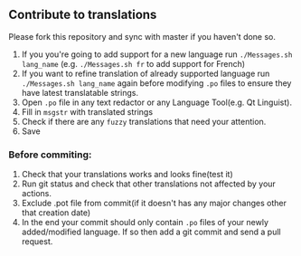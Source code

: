 ## Contribute to translations ##

Please fork this repository and sync with master if you haven't done so.

1. If you you're going to add support for a new language run `./Messages.sh lang_name` (e.g. `./Messages.sh fr` to add support for French)
2. If you want to refine translation of already supported language run `./Messages.sh lang_name` again before modifying `.po` files to ensure they have latest translatable strings.
3. Open `.po` file in any text redactor or any Language Tool(e.g. Qt Linguist).
4. Fill in `msgstr` with translated strings
5. Check if there are any `fuzzy` translations that need your attention.
6. Save

### Before commiting: ###
1. Check that your translations works and looks fine(test it)
2. Run git status and check that other translations not affected by your actions.
3. Exclude .pot file from commit(if it doesn't has any major changes other that creation date)
4. In the end your commit should only contain `.po` files of your newly added/modified language. If so then add a git commit and send a pull request.
